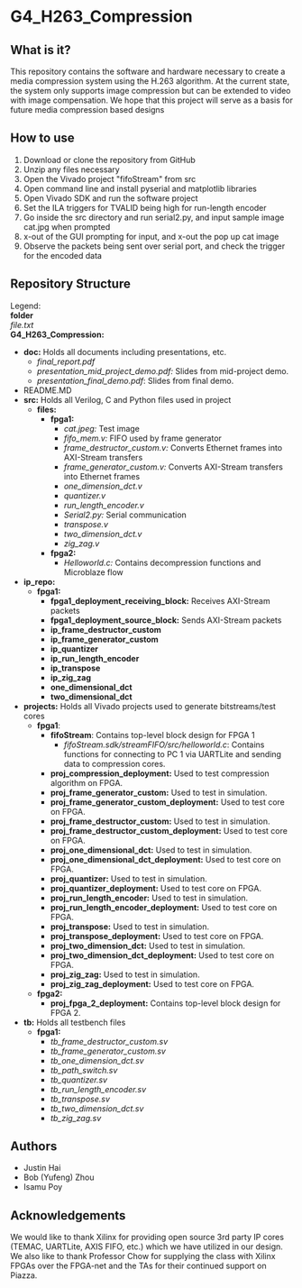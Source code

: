 # G4_H263_Compression
## What is it?
This repository contains the software and hardware necessary to create a media compression system using the H.263 algorithm. At the current state, the system only supports image compression but can be extended to video with image compensation. We hope that this project will serve as a basis for future media compression based designs
## How to use
1. Download or clone the repository from GitHub
2. Unzip any files necessary
3. Open the Vivado project "fifoStream" from src
4. Open command line and install pyserial and matplotlib libraries
5. Open Vivado SDK and run the software project
6. Set the ILA triggers for TVALID being high for run-length encoder
7. Go inside the src directory and run serial2.py, and input sample image cat.jpg when prompted
8. x-out of the GUI prompting for input, and x-out the pop up cat image
9. Observe the packets being sent over serial port, and check the trigger for the encoded data

## Repository Structure
Legend:  
**folder**  
*file.txt*  
**G4_H263_Compression:**  
* **doc:** Holds all documents including presentations, etc.  
  * *final_report.pdf*
  * *presentation_mid_project_demo.pdf:* Slides from mid-project demo.
  * *presentation_final_demo.pdf*: Slides from final demo. 
* README.MD
* **src:** Holds all Verilog, C and Python files used in project
  * **files:**
    * **fpga1:**
      * *cat.jpeg:* Test image
      * *fifo_mem.v:* FIFO used by frame generator
      * *frame_destructor_custom.v:* Converts Ethernet frames into AXI-Stream transfers
      * *frame_generator_custom.v:* Converts AXI-Stream transfers into Ethernet frames
      * *one_dimension_dct.v*
      * *quantizer.v*
      * *run_length_encoder.v*
      * *Serial2.py:* Serial communication
      * *transpose.v*
      * *two_dimension_dct.v*
      * *zig_zag.v*
    * **fpga2:**
      * *Helloworld.c:* Contains decompression functions and Microblaze flow
* **ip_repo:**
  * **fpga1:**
    * **fpga1_deployment_receiving_block:** Receives AXI-Stream packets
    * **fpga1_deployment_source_block:** Sends AXI-Stream packets
    * **ip_frame_destructor_custom**
    * **ip_frame_generator_custom**
    * **ip_quantizer**
    * **ip_run_length_encoder**
    * **ip_transpose**
    * **ip_zig_zag**
    * **one_dimensional_dct**
    * **two_dimensional_dct**
* **projects:** Holds all Vivado projects used to generate bitstreams/test cores
  * **fpga1**:
    * **fifoStream**: Contains top-level block design for FPGA 1
      * *fifoStream.sdk/streamFIFO/src/helloworld.c*: Contains functions for connecting to PC 1 via UARTLite and sending data to compression cores.
    * **proj_compression_deployment:** Used to test compression algorithm on FPGA.
    * **proj_frame_generator_custom:** Used to test in simulation.
    * **proj_frame_generator_custom_deployment:** Used to test core on FPGA.
    * **proj_frame_destructor_custom:** Used to test in simulation.
    * **proj_frame_destructor_custom_deployment:** Used to test core on FPGA.
    * **proj_one_dimensional_dct:** Used to test in simulation.
    * **proj_one_dimensional_dct_deployment:** Used to test core on FPGA.
    * **proj_quantizer:** Used to test in simulation.
    * **proj_quantizer_deployment:** Used to test core on FPGA.
    * **proj_run_length_encoder:** Used to test in simulation. 
    * **proj_run_length_encoder_deployment:** Used to test core on FPGA.
    * **proj_transpose:** Used to test in simulation.
    * **proj_transpose_deployment:** Used to test core on FPGA.
    * **proj_two_dimension_dct:** Used to test in simulation.
    * **proj_two_dimension_dct_deployment:** Used to test core on FPGA.
    * **proj_zig_zag:** Used to test in simulation.
    * **proj_zig_zag_deployment:** Used to test core on FPGA.
  * **fpga2:**
    * **proj_fpga_2_deployment:** Contains top-level block design for FPGA 2. 
* **tb:** Holds all testbench files
  * **fpga1:**
    * *tb_frame_destructor_custom.sv*
    * *tb_frame_generator_custom.sv*
    * *tb_one_dimension_dct.sv*
    * *tb_path_switch.sv*
    * *tb_quantizer.sv*
    * *tb_run_length_encoder.sv*
    * *tb_transpose.sv*
    * *tb_two_dimension_dct.sv*
    * *tb_zig_zag.sv*

## Authors
* Justin Hai
* Bob (Yufeng) Zhou
* Isamu Poy

## Acknowledgements
We would like to thank Xilinx for providing open source 3rd party IP cores (TEMAC, UARTLite, AXIS FIFO, etc.) which we have utilized in our design. We also like to thank Professor Chow for supplying the class with Xilinx FPGAs over the FPGA-net and the TAs for their continued support on Piazza.
